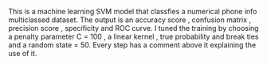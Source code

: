 This is a machine learning SVM model that classfies a numerical phone info multiclassed dataset.
The output is an accuracy score , confusion matrix , precision score , specificity and ROC curve.
I tuned the training by choosing a penalty parameter C = 100 , a linear kernel , true probability and break ties and a random state = 50.
Every step has a comment above it explaining the use of it.
